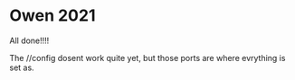 # Owen 2021

All done!!!!

The //config dosent work quite yet, but those ports are where evrything is set as. 
